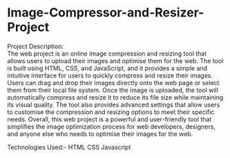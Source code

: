 # Image-Compressor-and-Resizer-Project
Project Description:  
The web project is an online image compression and resizing tool that allows users to upload their images and optimise them for the web. The tool is built using HTML, CSS, and JavaScript, and it provides a simple and intuitive interface for users to quickly compress and resize their images.
Users can drag and drop their images directly onto the web page or select them from their local file system. Once the image is uploaded, the tool will automatically compress and resize it to reduce its file size while maintaining its visual quality.
The tool also provides advanced settings that allow users to customise the compression and resizing options to meet their specific needs. 
Overall, this web project is a powerful and user-friendly tool that simplifies the image optimization process for web developers, designers, and anyone else who needs to optimise their images for the web.

Technologies Used:- 
HTML
CSS
Javascript
